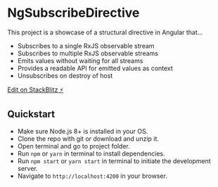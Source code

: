 # NgSubscribeDirective

This project is a showcase of a structural directive in Angular that...

* Subscribes to a single RxJS observable stream
* Subscribes to multiple RxJS observable streams
* Emits values without waiting for all streams
* Provides a readable API for emitted values as context
* Unsubscribes on destroy of host

[Edit on StackBlitz ⚡️](https://stackblitz.com/edit/ng-subscribe)

## Quickstart

* Make sure Node.js 8+ is installed in your OS.
* Clone the repo with git or download and unzip it.
* Open terminal and go to project folder.
* Run `npm` or `yarn` in terminal to install dependencies.
* Run `npm start` or `yarn start` in terminal to initiate the development server.
* Navigate to `http://localhost:4200` in your browser.
